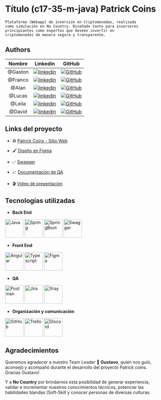 # Título (c17-35-m-java) Patrick Coins

    Plataforma (Webapp) de inversión en Criptomonedas, realizada
    como simulación en No Country. Diseñado tanto para inversores
    principiantes como expertos que deseen invertir en
    criptomonedas de manera segura y transparente.
    
## Authors

| Nombre | Linkedin | GitHub |
| :---:         |     :---:      |          :---: |
| @Gaston |[![linkedin](https://img.shields.io/badge/linkedin-0A66C2?style=for-the-badge&logo=linkedin&logoColor=white)](https://www.linkedin.com/)   |[![GitHub](https://img.shields.io/badge/github-%23121011.svg?&style=for-the-badge&logo=github&logoColor=white)](https://github.com/gastonec16) |
| @Franco |[![linkedin](https://img.shields.io/badge/linkedin-0A66C2?style=for-the-badge&logo=linkedin&logoColor=white)](https://www.linkedin.com/)   |[![GitHub](https://img.shields.io/badge/github-%23121011.svg?&style=for-the-badge&logo=github&logoColor=white)](https://github.com/FrancoNordinelli) |
| @Alan |[![linkedin](https://img.shields.io/badge/linkedin-0A66C2?style=for-the-badge&logo=linkedin&logoColor=white)](https://www.linkedin.com/)   |[![GitHub](https://img.shields.io/badge/github-%23121011.svg?&style=for-the-badge&logo=github&logoColor=white)](https://github.com/Alankke) |
| @Lucas |[![linkedin](https://img.shields.io/badge/linkedin-0A66C2?style=for-the-badge&logo=linkedin&logoColor=white)](https://www.linkedin.com/)   |[![GitHub](https://img.shields.io/badge/github-%23121011.svg?&style=for-the-badge&logo=github&logoColor=white)](https://github.com/VillalbaLucas) |
| @Leila |[![linkedin](https://img.shields.io/badge/linkedin-0A66C2?style=for-the-badge&logo=linkedin&logoColor=white)](https://www.linkedin.com/)   |[![GitHub](https://img.shields.io/badge/github-%23121011.svg?&style=for-the-badge&logo=github&logoColor=white)](https://github.com/Leila-ibz) |
| @David |[![linkedin](https://img.shields.io/badge/linkedin-0A66C2?style=for-the-badge&logo=linkedin&logoColor=white)](https://www.linkedin.com/)   |[![GitHub](https://img.shields.io/badge/github-%23121011.svg?&style=for-the-badge&logo=github&logoColor=white)](https://github.com/Davidirs) |

## **Links del proyecto**


 +  ♻️ [Patrick Coins - Sitio Web]()

 +  🖌 [Diseño en Figma](https://www.figma.com/file/EGKXod1KGBD1WF5LWibxnG/Patrick-coins--c17-35-m-java?type=design&node-id=0-1&mode=design&t=U55H1bggbGFTrVmb-0)

 +  ✅ [Swagger]()

 +  📈 [Documentación de QA]()

 +  🎬 [Video de presentación]()

## **Tecnologías utilizadas**

- **Back End**

<img src="https://user-images.githubusercontent.com/25181517/117201156-9a724800-adec-11eb-9a9d-3cd0f67da4bc.png" alt="Java" title="Java" height=60/> <img src="https://user-images.githubusercontent.com/25181517/117201470-f6d56780-adec-11eb-8f7c-e70e376cfd07.png" alt="Spring" title="Spring" height=60/> <img src="https://user-images.githubusercontent.com/25181517/183891303-41f257f8-6b3d-487c-aa56-c497b880d0fb.png" alt="SpringBoot"  title="SpringBoot" height=60/> <img src="https://user-images.githubusercontent.com/25181517/186711335-a3729606-5a78-4496-9a36-06efcc74f800.png" alt="Swagger" title="Swagger" height=60 /> 

 - **Front End**
   
<img src="https://user-images.githubusercontent.com/25181517/183890595-779a7e64-3f43-4634-bad2-eceef4e80268.png" title="Angular"  height=60/> <img src="https://user-images.githubusercontent.com/25181517/183890598-19a0ac2d-e88a-4005-a8df-1ee36782fde1.png" title="Typescript"  height=60/> <img src="https://user-images.githubusercontent.com/25181517/189715289-df3ee512-6eca-463f-a0f4-c10d94a06b2f.png" title="Figma"  height=60/> 

- **QA**
   
<img src="https://user-images.githubusercontent.com/25181517/192109061-e138ca71-337c-4019-8d42-4792fdaa7128.png" title="Postman"  height=60/> <img src="https://user-images.githubusercontent.com/25181517/183912952-83784e94-629d-4c34-a961-ae2ae795b662.png" title="Jira"  height=60/> <img src="https://play-lh.googleusercontent.com/DTMp4aVzalUoCFj6XGPBMXg6pEvhL2entVp6_LS7nVpuPZzdF5CI3AzIOYIsqiAyND8u" title="Xray"  height=60/>

- **Organización y comunicación**

<img src="https://user-images.githubusercontent.com/25181517/192108374-8da61ba1-99ec-41d7-80b8-fb2f7c0a4948.png" title="GitHub"  height=60/> <img src="https://encrypted-tbn0.gstatic.com/images?q=tbn:ANd9GcQhN8NWoR9uSZKueIfU_gLaG_q7DxCD7-jRm82dlWwmAoQpOa6yCTWed78QcsMe3oC4XQk&usqp=CAU" title="Trello"  height=60/> <img src="https://i.pinimg.com/736x/d6/11/54/d61154b2cae2e1c123477eaecbdbd487.jpg" title="Discord"  height=60/> 


## **Agradecimientos**


Queremos agradecer a nuestro Team Leader 🚀 **Gustavo**, quién nos guió, aconsejó y acompañó durante el desarrollo del proyecto Patrick coins. Gracias Gustavo!

Y a **No Country** por brindarnos esta posibilidad de generar experiencia, validar e incrementar nuestros conocimientos técnicos, potenciar las habilidades blandas (Soft-Skill y conocer personas de diversas culturas. 


